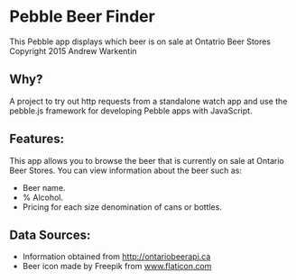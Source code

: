 # Pebble Beer Finder
This Pebble app displays which beer is on sale at Ontatrio Beer Stores
Copyright 2015 Andrew Warkentin

## Why?
A project to try out http requests from a standalone watch app and use the pebble.js framework for developing Pebble apps with JavaScript.

## Features:
This app allows you to browse the beer that is currently on sale at Ontario Beer Stores.
You can view information about the beer such as:
- Beer name.
- % Alcohol.
- Pricing for each size denomination of cans or bottles.

## Data Sources:
- Information obtained from http://ontariobeerapi.ca
- Beer icon made by Freepik from www.flaticon.com